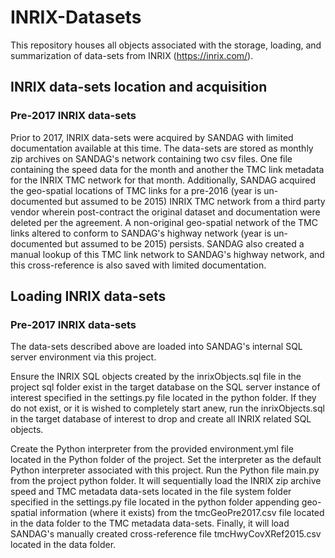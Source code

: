 # INRIX-Datasets
This repository houses all objects associated with the storage, loading, and summarization of data-sets from INRIX (https://inrix.com/).

## INRIX data-sets location and acquisition
### Pre-2017 INRIX data-sets
Prior to 2017, INRIX data-sets were acquired by SANDAG with limited documentation available at this time. The data-sets are stored as monthly zip archives on SANDAG's network containing two csv files. One file containing the speed data for the month and another the TMC link metadata for the INRIX TMC network for that month. Additionally, SANDAG acquired the geo-spatial locations of TMC links for a pre-2016 (year is un-documented but assumed to be 2015) INRIX TMC network from a third party vendor wherein post-contract the original dataset and documentation were deleted per the agreement. A non-original geo-spatial network of the TMC links altered to conform to SANDAG's highway network (year is un-documented but assumed to be 2015) persists. SANDAG also created a manual lookup of this TMC link network to SANDAG's highway network, and this cross-reference is also saved with limited documentation.

## Loading INRIX data-sets
### Pre-2017 INRIX data-sets
The data-sets described above are loaded into SANDAG's internal SQL server environment via this project.

Ensure the INRIX SQL objects created by the inrixObjects.sql file in the project sql folder exist in the target database on the SQL server instance of interest specified in the settings.py file located in the python folder. If they do not exist, or it is wished to completely start anew, run the inrixObjects.sql in the target database of interest to drop and create all INRIX related SQL objects.

Create the Python interpreter from the provided environment.yml file located in the Python folder of the project. Set the interpreter as the default Python interpreter associated with this project. Run the Python file main.py from the project python folder. It will sequentially load the INRIX zip archive speed and TMC metadata data-sets located in the file system folder specified in the settings.py file located in the python folder appending geo-spatial information (where it exists) from the tmcGeoPre2017.csv file located in the data folder to the TMC metadata data-sets. Finally, it will load SANDAG's manually created cross-reference file tmcHwyCovXRef2015.csv located in the data folder.

